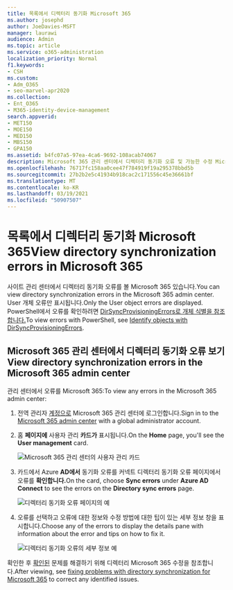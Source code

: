 ```yaml
---
title: 목록에서 디렉터리 동기화 Microsoft 365
ms.author: josephd
author: JoeDavies-MSFT
manager: laurawi
audience: Admin
ms.topic: article
ms.service: o365-administration
localization_priority: Normal
f1.keywords:
- CSH
ms.custom:
- Adm_O365
- seo-marvel-apr2020
ms.collection:
- Ent_O365
- M365-identity-device-management
search.appverid:
- MET150
- MOE150
- MED150
- MBS150
- GPA150
ms.assetid: b4fc07a5-97ea-4ca6-9692-108acab74067
description: Microsoft 365 관리 센터에서 디렉터리 동기화 오류 및 가능한 수정 Microsoft 365 방법을 알아보십시오.
ms.openlocfilehash: 76717fc158aa0cee47f784919f19a295378bbd5b
ms.sourcegitcommit: 27b2b2e5c41934b918cac2c171556c45e36661bf
ms.translationtype: MT
ms.contentlocale: ko-KR
ms.lasthandoff: 03/19/2021
ms.locfileid: "50907507"
---
```

# <a name="view-directory-synchronization-errors-in-microsoft-365"></a><span data-ttu-id="9917c-103">목록에서 디렉터리 동기화 Microsoft 365</span><span class="sxs-lookup"><span data-stu-id="9917c-103">View directory synchronization errors in Microsoft 365</span></span>

<span data-ttu-id="9917c-104">사이트 관리 센터에서 디렉터리 동기화 오류를 볼 Microsoft 365 있습니다.</span><span class="sxs-lookup"><span data-stu-id="9917c-104">You can view directory synchronization errors in the Microsoft 365 admin center.</span></span> <span data-ttu-id="9917c-105">User 개체 오류만 표시됩니다.</span><span class="sxs-lookup"><span data-stu-id="9917c-105">Only the User object errors are displayed.</span></span> <span data-ttu-id="9917c-106">PowerShell에서 오류를 확인하려면 [DirSyncProvisioningErrors로 개체 식별을 참조합니다.](/azure/active-directory/hybrid/how-to-connect-syncservice-duplicate-attribute-resiliency)</span><span class="sxs-lookup"><span data-stu-id="9917c-106">To view errors with PowerShell, see [Identify objects with DirSyncProvisioningErrors](/azure/active-directory/hybrid/how-to-connect-syncservice-duplicate-attribute-resiliency).</span></span>

## <a name="view-directory-synchronization-errors-in-the-microsoft-365-admin-center"></a><span data-ttu-id="9917c-107">Microsoft 365 관리 센터에서 디렉터리 동기화 오류 보기</span><span class="sxs-lookup"><span data-stu-id="9917c-107">View directory synchronization errors in the Microsoft 365 admin center</span></span>

<span data-ttu-id="9917c-108">관리 센터에서 오류를 Microsoft 365:</span><span class="sxs-lookup"><span data-stu-id="9917c-108">To view any errors in the Microsoft 365 admin center:</span></span>
  
1. <span data-ttu-id="9917c-109">전역 관리자 [계정으로](https://admin.microsoft.com) Microsoft 365 관리 센터에 로그인합니다.</span><span class="sxs-lookup"><span data-stu-id="9917c-109">Sign in to the [Microsoft 365 admin center](https://admin.microsoft.com) with a global administrator account.</span></span> 
    
2. <span data-ttu-id="9917c-110">홈 **페이지에** 사용자 관리 **카드가** 표시됩니다.</span><span class="sxs-lookup"><span data-stu-id="9917c-110">On the **Home** page, you'll see the **User management** card.</span></span> 
    
    ![Microsoft 365 관리 센터의 사용자 관리 카드](../media/060006e9-de61-49d5-8979-e77cda198e71.png)
  
3. <span data-ttu-id="9917c-112">카드에서 Azure  **AD에서** 동기화 오류를 커넥트 디렉터리 동기화 오류 페이지에서 오류를 **확인합니다.**</span><span class="sxs-lookup"><span data-stu-id="9917c-112">On the card, choose **Sync errors** under **Azure AD Connect** to see the errors on the **Directory sync errors** page.</span></span>   
    
    ![디렉터리 동기화 오류 페이지의 예](../media/882094a3-80d3-4aae-b90b-78b27047974c.png)

4. <span data-ttu-id="9917c-114">오류를 선택하고 오류에 대한 정보와 수정 방법에 대한 팁이 있는 세부 정보 창을 표시합니다.</span><span class="sxs-lookup"><span data-stu-id="9917c-114">Choose any of the errors to display the details pane with information about the error and tips on how to fix it.</span></span>

   ![디렉터리 동기화 오류의 세부 정보 예](../media/a6e302d4-6be7-4e3a-b4b5-81c5a2c02952.png)
  
<span data-ttu-id="9917c-116">확인한 후 [확인된](fix-problems-with-directory-synchronization.md) 문제를 해결하기 위해 디렉터리 Microsoft 365 수정을 참조합니다.</span><span class="sxs-lookup"><span data-stu-id="9917c-116">After viewing, see [fixing problems with directory synchronization for Microsoft 365](fix-problems-with-directory-synchronization.md) to correct any identified issues.</span></span>